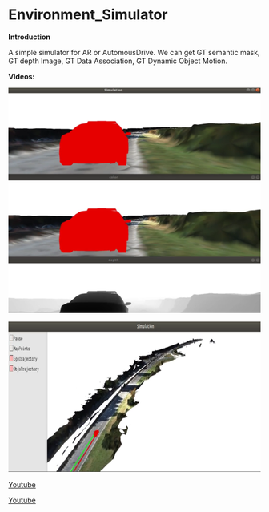 # Environment_Simulator
**Introduction**

A simple simulator for AR or AutomousDrive. We can get GT semantic mask, GT depth Image, GT Data Association, GT Dynamic Object Motion. 

**Videos:**

<p align="left">
  <img src="Simulation_First_Perspective.png" width = "600" height = "450" />
</p>

<p align="left">
  <img src="Simulation_Global_Perspective.png" width = "600" height = "300" />
</p>

[Youtube](https://www.youtube.com/watch?v=OEHs7wQFf0Q)

[Youtube](https://www.youtube.com/watch?v=Tzo2XHA66Mw)
